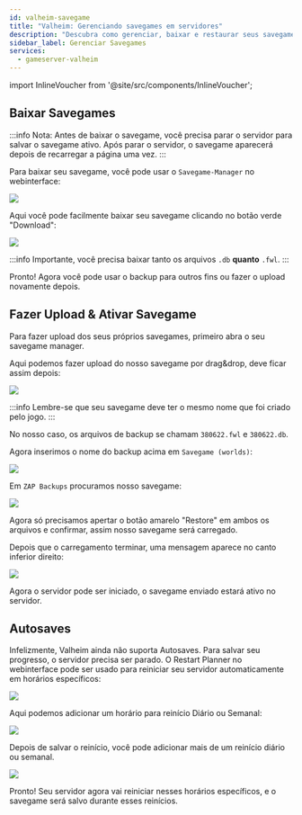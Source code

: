 ```yaml
---
id: valheim-savegame
title: "Valheim: Gerenciando savegames em servidores"
description: "Descubra como gerenciar, baixar e restaurar seus savegames de Valheim de forma eficiente usando o Savegame-Manager → Saiba mais agora"
sidebar_label: Gerenciar Savegames
services:
  - gameserver-valheim
---
```


import InlineVoucher from '@site/src/components/InlineVoucher';

<InlineVoucher />

## Baixar Savegames

:::info
Nota: Antes de baixar o savegame, você precisa parar o servidor para salvar o savegame ativo. Após parar o servidor, o savegame aparecerá depois de recarregar a página uma vez.
:::

Para baixar seu savegame, você pode usar o `Savegame-Manager` no webinterface:

![](https://screensaver01.zap-hosting.com/index.php/s/FryL7EXmEYBFBXD/preview)

Aqui você pode facilmente baixar seu savegame clicando no botão verde "Download":

![](https://screensaver01.zap-hosting.com/index.php/s/2o2gnQ3GKpwc22w/preview)

:::info
Importante, você precisa baixar tanto os arquivos `.db` **quanto** `.fwl`.
:::

Pronto! Agora você pode usar o backup para outros fins ou fazer o upload novamente depois.

## Fazer Upload & Ativar Savegame

Para fazer upload dos seus próprios savegames, primeiro abra o seu savegame manager.

Aqui podemos fazer upload do nosso savegame por drag&drop, deve ficar assim depois:

![](https://screensaver01.zap-hosting.com/index.php/s/H2RJSyMGeiojfxD/preview)

:::info
Lembre-se que seu savegame deve ter o mesmo nome que foi criado pelo jogo.
:::

No nosso caso, os arquivos de backup se chamam `380622.fwl` e `380622.db`.

Agora inserimos o nome do backup acima em `Savegame (worlds)`:

![](https://screensaver01.zap-hosting.com/index.php/s/Ggrys4xKjDm7inz/preview)

Em `ZAP Backups` procuramos nosso savegame:

![](https://screensaver01.zap-hosting.com/index.php/s/beRMYmE4CicDNsz/preview)

Agora só precisamos apertar o botão amarelo "Restore" em ambos os arquivos e confirmar, assim nosso savegame será carregado.

Depois que o carregamento terminar, uma mensagem aparece no canto inferior direito:

![](https://screensaver01.zap-hosting.com/index.php/s/Zs9F4rNRen4QMcs/preview)

Agora o servidor pode ser iniciado, o savegame enviado estará ativo no servidor.



## Autosaves

Infelizmente, Valheim ainda não suporta Autosaves. Para salvar seu progresso, o servidor precisa ser parado. O Restart Planner no webinterface pode ser usado para reiniciar seu servidor automaticamente em horários específicos:

![](https://screensaver01.zap-hosting.com/index.php/s/gTp5yJDQyHKX7eF/preview)

Aqui podemos adicionar um horário para reinício Diário ou Semanal:

![](https://screensaver01.zap-hosting.com/index.php/s/nyqbMzjNL78qz9K/preview)

Depois de salvar o reinício, você pode adicionar mais de um reinício diário ou semanal.

![](https://screensaver01.zap-hosting.com/index.php/s/BddatyGLAZZWnCA/preview)

Pronto! Seu servidor agora vai reiniciar nesses horários específicos, e o savegame será salvo durante esses reinícios.

<InlineVoucher />